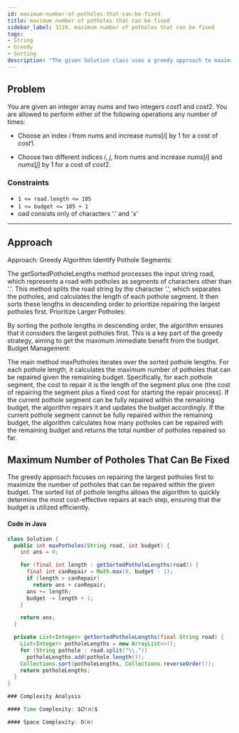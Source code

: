 ```yaml
---
id: maximum-number-of-potholes-that-can-be-fixed
title: maximum number of potholes that can be fixed
sidebar_label: 3119. maximum number of potholes that can be fixed
tags:
- String
- Greedy
- Sorting
description: "The given Solution class uses a greedy approach to maximize the number of potholes repaired within the given budget by prioritizing the repair of larger contiguous pothole segments first."
---
```




## Problem

You are given an integer array $nums$ and two integers $cost1$ and $cost2$. You are allowed to perform either of the following operations any number of times:

- Choose an index $i$ from nums and increase $nums[i]$ by $1$ for a cost of $cost1$.

- Choose two different indices $i$, $j$, from nums and increase $nums[i]$ and $nums[j]$ by $1$ for a cost of $cost2$.


### Constraints

- `1 <= road.length <= 105`
-  `1 <= budget <= 105 + 1`
-  oad consists only of characters '.' and 'x'
---

## Approach

Approach: Greedy Algorithm
Identify Pothole Segments:

The getSortedPotholeLengths method processes the input string road, which represents a road with potholes as segments of characters other than '.'.
This method splits the road string by the character '.', which separates the potholes, and calculates the length of each pothole segment.
It then sorts these lengths in descending order to prioritize repairing the largest potholes first.
Prioritize Larger Potholes:

By sorting the pothole lengths in descending order, the algorithm ensures that it considers the largest potholes first. This is a key part of the greedy strategy, aiming to get the maximum immediate benefit from the budget.
Budget Management:

The main method maxPotholes iterates over the sorted pothole lengths.
For each pothole length, it calculates the maximum number of potholes that can be repaired given the remaining budget. Specifically, for each pothole segment, the cost to repair it is the length of the segment plus one (the cost of repairing the segment plus a fixed cost for starting the repair process).
If the current pothole segment can be fully repaired within the remaining budget, the algorithm repairs it and updates the budget accordingly.
If the current pothole segment cannot be fully repaired within the remaining budget, the algorithm calculates how many potholes can be repaired with the remaining budget and returns the total number of potholes repaired so far.
     
## Maximum Number of Potholes That Can Be Fixed
The greedy approach focuses on repairing the largest potholes first to maximize the number of potholes that can be repaired within the given budget. The sorted list of pothole lengths allows the algorithm to quickly determine the most cost-effective repairs at each step, ensuring that the budget is utilized efficiently.

#### Code in Java

```java
class Solution {
  public int maxPotholes(String road, int budget) {
    int ans = 0;

    for (final int length : getSortedPotholeLengths(road)) {
      final int canRepair = Math.max(0, budget - 1);
      if (length > canRepair)
        return ans + canRepair;
      ans += length;
      budget -= length + 1;
    }

    return ans;
  }

  private List<Integer> getSortedPotholeLengths(final String road) {
    List<Integer> potholeLengths = new ArrayList<>();
    for (String pothole : road.split("\\."))
      potholeLengths.add(pothole.length());
    Collections.sort(potholeLengths, Collections.reverseOrder());
    return potholeLengths;
  }
}

### Complexity Analysis

#### Time Complexity: $𝑂(n)$

#### Space Complexity: O(n)

